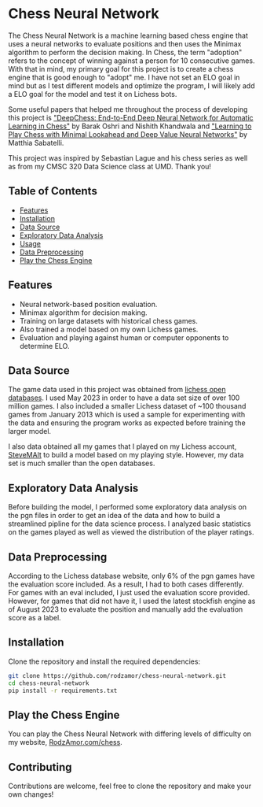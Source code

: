 # Chess Neural Network

The Chess Neural Network is a machine learning based chess engine that uses a neural networks to evaluate positions and then uses the Minimax algorithm to perform the decision making. In Chess, the term "adoption" refers to the concept of winning against a person for 10 consecutive games. With that in mind, my primary goal for this project is to create a chess engine that is good enough to "adopt" me. I have not set an ELO goal in mind but as I test different models and optimize the program, I will likely add a ELO goal for the model and test it on Lichess bots.

Some useful papers that helped me throughout the process of developing this project is ["DeepChess: End-to-End Deep Neural Network for Automatic Learning in Chess"](https://arxiv.org/pdf/1711.09667.pdf) by Barak Oshri and Nishith Khandwala and ["Learning to Play Chess with Minimal Lookahead and Deep Value Neural Networks"](https://www.researchgate.net/publication/321028267_Learning_to_Play_Chess_with_Minimal_Lookahead_and_Deep_Value_Neural_Networks) by Matthia Sabatelli.

This project was inspired by Sebastian Lague and his chess series as well as from my CMSC 320 Data Science class at UMD. Thank you!


## Table of Contents

- [Features](#features)
- [Installation](#installation)
- [Data Source](#data-source)
- [Exploratory Data Analysis](#exploratory-data-analysis)
- [Usage](#usage)
- [Data Preprocessing](#data-preprocessing)
- [Play the Chess Engine](#play-the-chess-engine)

## Features

- Neural network-based position evaluation.
- Minimax algorithm for decision making.
- Training on large datasets with historical chess games.
- Also trained a model based on my own Lichess games.
- Evaluation and playing against human or computer opponents to determine ELO.

## Data Source

The game data used in this project was obtained from [lichess open databases](https://database.lichess.org/). I used May 2023 in order to have a data set size of over 100 million games. I also included a smaller Lichess dataset of ~100 thousand games from January 2013 which is used a sample for experimenting with the data and ensuring the program works as expected before training the larger model.

I also data obtained all my games that I played on my Lichess account, [SteveMAlt](https://lichess.org/@/SteveMAlt) to build a model based on my playing style. However, my data set is much smaller than the open databases.

## Exploratory Data Analysis

Before building the model, I performed some exploratory data analysis on the pgn files in order to get an idea of the data and how to build a streamlined pipline for the data science process. I analyzed basic statistics on the games played as well as viewed the distribution of the player ratings. <!--You can find more from the exploratory data analysis notebook as well as in the pdf uploaded in my website. NOT COMPLETED YET --> 

## Data Preprocessing

According to the Lichess database website, only 6% of the pgn games have the evaluation score included. As a result, I had to both cases differently. For games with an eval included, I just used the evaluation score provided. However, for games that did not have it, I used the latest stockfish engine as of August 2023 to evaluate the position and manually add the evaluation score as a label.

## Installation

Clone the repository and install the required dependencies:

```bash
git clone https://github.com/rodzamor/chess-neural-network.git
cd chess-neural-network
pip install -r requirements.txt
```

## Play the Chess Engine

You can play the Chess Neural Network with differing levels of difficulty on my website, [RodzAmor.com/chess](RodzAmor.com/chess).


## Contributing

Contributions are welcome, feel free to clone the repository and make your own changes!
